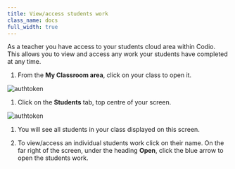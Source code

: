```yaml
---
title: View/access students work
class_name: docs
full_width: true
---
```


As a teacher you have access to your students cloud area within Codio. This allows you to view and access any work your students have completed at any time.

1. From the **My Classroom area**, click on your class to open it. 
<img alt="authtoken" src="/img/docs/monitor_students/year10class.png" class="simple"/>

1. Click on the **Students** tab, top centre of your screen.
<img alt="authtoken" src="/img/docs/monitor_students/studentstab.png" class="simple"/>

1. You will see all students in your class displayed on this screen.

1. To view/access an individual students work click on their name. On the far right of the screen, under the heading **Open**, click the blue arrow to open the students work.

